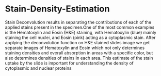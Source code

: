 # Stain-Density-Estimation
Stain Deconvolution  results in separating the contributions of each of the applied stains present in the specimen.One of the most common examples is the Hematoxylin and Eosin (H&amp;E) staining, with Hematoxylin (blue) mainly staining the cell nuclei, and  Eosin (pink) acting as a cytoplasmic stain. After applying the deconvolution function on H&amp;E stained slides image  we get separate images of Hematoxylin and Eosin which  not only determines  staining densities and  overall  absorption in areas with a specific color, but also  determines densities of stains in each area.
This estimate of the stain uptake by the slide is important for understanding the density of cytoplasmic and nuclear proteins

